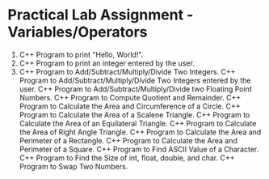 # Practical Lab Assignment - Variables/Operators

1. C++ Program to print "Hello, World!".
2. C++ Program to print an integer entered by the user.
3. C++ Program to Add/Subtract/Multiply/Divide Two Integers.
C++ Program to Add/Subtract/Multiply/Divide Two Integers entered by the user.
C++ Program to Add/Subtract/Multiply/Divide two Floating Point Numbers.
C++ Program to Compute Quotient and Remainder.
C++ Program to Calculate the Area and Circumference of a Circle.
C++ Program to Calculate the Area of a Scalene Triangle.
C++ Program to Calculate the Area of an Equilateral Triangle.
C++ Program to Calculate the Area of Right Angle Triangle.
C++ Program to Calculate the Area and Perimeter of a Rectangle.
C++ Program to Calculate the Area and Perimeter of a Square.
C++ Program to Find ASCII Value of a Character.
C++ Program to Find the Size of int, float, double, and char.
C++ Program to Swap Two Numbers.
